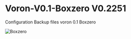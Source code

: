 # Voron-V0.1-Boxzero V0.2251
Configuration Backup files voron 0.1 Boxzero

![Boxzero](https://github.com/mvdveer/Voron-V0.1-Boxzero/assets/19568018/2b2e1b6d-206b-4631-be9f-be6d179ee3f5)
